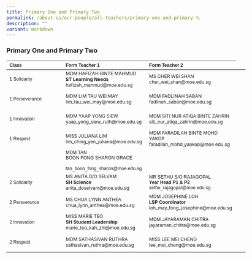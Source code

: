 ```yaml
---
title: Primary One and Primary Two
permalink: /about-us/our-people/all-teachers/primary-one-and-primary-two/
description: ""
variant: markdown
---
```

### **Primary One and Primary Two**
<table border="0" cellpadding="0" cellspacing="0" style="width:624px">
<thead>
		<tr>
			<th scope="col" style="text-align:left; width:106px"><span style="font-size:12px"><span style="font-family:Arial,Helvetica,sans-serif">Class</span></span></th>
			<th scope="col" style="text-align:left; width:249px"><span style="font-size:12px"><span style="font-family:Arial,Helvetica,sans-serif">Form Teacher 1</span></span></th>
			<th scope="col" style="text-align:left; width:251px"><span style="font-size:12px"><span style="font-family:Arial,Helvetica,sans-serif">Form Teacher 2</span></span></th>
		</tr>
	</thead>
<tbody>
		<tr>
			<td style="width:106px"><span style="font-size:12px"><span style="font-family:Arial,Helvetica,sans-serif">1 Solidarity</span></span></td>
			<td style="width:249px"><span style="font-size:12px">MDM HAFIZAH BINTE MAHMUD<br><strong>ST Learning Needs</strong><br>hafizah_mahmud@moe.edu.sg<br></span></td>
			<td style="width:251px"><span style="font-size:12px">MS CHER WEI SHAN<br>cher_wei_shan@moe.edu.sg<br></span></td>
</tr>
<tr>
			<td style="width:1200px">
			<p><span style="font-size:12px"><span style="font-family:Arial,Helvetica,sans-serif">1 Perseverance</span></span></p>
			</td>
	<td style="width:249px"><span style="font-size:12px">MDM LIM TAU WEI MAY<br>lim_tau_wei_may@moe.edu.sg<br></span></td>
			<td style="width:251px"><span style="font-size:12px">MDM FADLINAH SABAN<br>fadlinah_saban@moe.edu.sg<br></span></td>
		</tr>
			<tr>
			<td style="width:106px">
			<p><span style="font-size:12px"><span style="font-family:Arial,Helvetica,sans-serif">1 Innovation</span></span></p>
			</td>
	<td style="width:210px"><span style="font-size:12px">MDM YAAP YONG SIEW<br>yaap_yong_siew_ruth@moe.edu.sg<br></span></td>
			<td style="width:210px"><span style="font-size:12px">MDM SITI NUR ATIQA BINTE ZAHRIN<br>siti_nur_atiqa_zahrin@moe.edu.sg<br></span></td></tr>
		<tr>
			<td style="width:106px">
			<p><span style="font-size:12px"><span style="font-family:Arial,Helvetica,sans-serif">1 Respect</span></span></p>
			</td>
	<td style="width:210px"><span style="font-size:12px">MISS JULIANA LIM<br>lim_ching_yen_juliana@moe.edu.sg<br></span></td>
			<td style="width:210px"><span style="font-size:12px">MDM FARADILAH BINTE MOHD YAKOP<br>faradilah_mohd_yaakop@moe.edu.sg<br></span></td>
			</tr><tr>
				</tr><tr>
			<td style="width:106px">&nbsp;</td>
		<td style="width:210px"><span style="font-size:12px"><span style="font-family:Arial,Helvetica,sans-serif">MDM TAN<br> BOON FONG
	SHARON GRACE<br><br>tan_boon_fong_sharon@moe.edu.sg<br></span></span></td><td>
		</td></tr>
			<tr>
			<td style="width:106px">
			<p><span style="font-size:12px"><span style="font-family:Arial,Helvetica,sans-serif">2 Solidarity</span></span></p>
			</td>
			<td style="width:210px"><span style="font-size:12px">MS ANITA D/O SELVAM<br><strong>SH Science</strong><br>anita_doselvam@moe.edu.sg<br></span></td>
		<td style="width:251px"><span style="font-size:12px"><span style="font-family:Arial,Helvetica,sans-serif">MR SETHU S/O RAJAGOPAL<br><strong>Year Head P1 &amp; P2</strong><br>sethu_rajagopal@moe.edu.sg<br></span></span></td>
			<td style="width:106px">&nbsp;</td>
		</tr>
			<tr><td style="width:106px">
			<p><span style="font-size:12px"><span style="font-family:Arial,Helvetica,sans-serif">2 Persverance</span></span></p>
			</td>
			<td style="width:210px"><span style="font-size:12px">MS CHUA LYNN ANTHEA<br>chua_lynn_anthea@moe.edu.sg<br></span></td>
			<td style="width:210px"><span style="font-size:12px">MDM JOSEPHINE LOH
	<br><strong>LSP Coordinator</strong><br>loh_may_fong_josephine@moe.edu.sg<br></span></td>
		</tr>
		<tr><td style="width:106px">
			<p><span style="font-size:12px"><span style="font-family:Arial,Helvetica,sans-serif">2 Innovation</span></span></p>
			</td>
			<td style="width:210px"><span style="font-size:12px">MISS MARIE TEO<br><strong>SH Student Leadership</strong><br>marie_teo_kah_zhi@moe.edu.sg<br></span></td>
			<td style="width:210px"><span style="font-size:12px">MDM JAYARAMAN CHITRA
	<br>jayaraman_chitra@moe.edu.sg<br></span></td>
		</tr>
			<tr><td style="width:106px">
			<p><span style="font-size:12px"><span style="font-family:Arial,Helvetica,sans-serif">2 Respect</span></span></p>
			</td>
			<td style="width:210px"><span style="font-size:12px">MDM SATHASIVAN RUTHRA<br>sathasivan_ruthra@moe.edu.sg<br></span></td>
			<td style="width:210px"><span style="font-size:12px">MISS LEE MEI CHENG
	<br>lee_mei_cheng@moe.edu.sg<br></span></td>
		</tr>
			<tr>
		</tr>
	</tbody>
</table>

<p>&nbsp;</p>